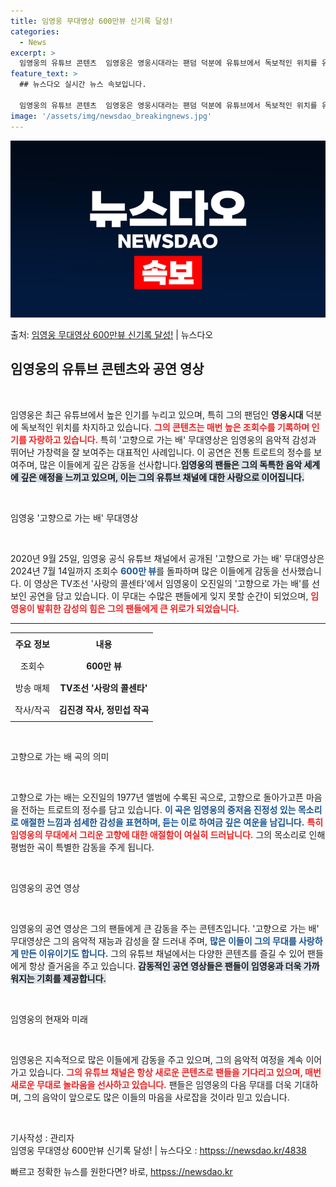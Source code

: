 ```yaml
---
title: 임영웅 무대영상 600만뷰 신기록 달성!
categories:
  - News
excerpt: >
  임영웅의 유튜브 콘텐츠  임영웅은 영웅시대라는 팬덤 덕분에 유튜브에서 독보적인 위치를 유지하고 있습니다. 그…
feature_text: >
  ## 뉴스다오 실시간 뉴스 속보입니다.

  임영웅의 유튜브 콘텐츠  임영웅은 영웅시대라는 팬덤 덕분에 유튜브에서 독보적인 위치를 유지하고 있습니다. 그…
image: '/assets/img/newsdao_breakingnews.jpg'
---
```


![뉴스다오 속보](/assets/img/newsdao_breakingnews.jpg)

<p>출처: <a href="httpss://newsdao.kr/4838" rel="dofollow">임영웅 무대영상 600만뷰 신기록 달성!</a> | 뉴스다오</p>

<h2 data-ke-size="size26">임영웅의 유튜브 콘텐츠와 공연 영상</h2>

<p data-ke-size="size16">&nbsp;</p>

임영웅은 최근 유튜브에서 높은 인기를 누리고 있으며, 특히 그의 팬덤인 <b>영웅시대</b> 덕분에 독보적인 위치를 차지하고 있습니다. <b><span style="color: #ee2323;">그의 콘텐츠는 매번 높은 조회수를 기록하며 인기를 자랑하고 있습니다.</span></b> 특히 '고향으로 가는 배' 무대영상은 임영웅의 음악적 감성과 뛰어난 가창력을 잘 보여주는 대표적인 사례입니다. 이 공연은 전통 트로트의 정수를 보여주며, 많은 이들에게 깊은 감동을 선사합니다.<b><span style="background-color: #21538527;">임영웅의 팬들은 그의 독특한 음악 세계에 깊은 애정을 느끼고 있으며, 이는 그의 유튜브 채널에 대한 사랑으로 이어집니다.</span></b> 

<p data-ke-size="size16">&nbsp;</p>

임영웅 '고향으로 가는 배' 무대영상

<p data-ke-size="size16">&nbsp;</p>

2020년 9월 25일, 임영웅 공식 유튜브 채널에서 공개된 '고향으로 가는 배' 무대영상은 2024년 7월 14일까지 조회수 <b><span style="color: #1a5490;">600만 뷰</span></b>를 돌파하며 많은 이들에게 감동을 선사했습니다. 이 영상은 TV조선 '사랑의 콜센타'에서 임영웅이 오진일의 '고향으로 가는 배'를 선보인 공연을 담고 있습니다. 이 무대는 수많은 팬들에게 잊지 못할 순간이 되었으며, <b><span style="color: #ee2323;">임영웅이 발휘한 감성의 힘은 그의 팬들에게 큰 위로가 되었습니다.</span></b> 

<hr>

<table style="width: 100%;">
<tr>
<td style="text-align: center; height: 30px;"><b>주요 정보</b></td>
<td style="text-align: center; height: 30px;"><b>내용</b></td>
</tr>
<tr>
<td style="text-align: center; height: 30px;">조회수</td>
<td style="text-align: center; height: 30px;"><b>600만 뷰</b></td>
</tr>
<tr>
<td style="text-align: center; height: 30px;">방송 매체</td>
<td style="text-align: center; height: 30px;"><b>TV조선 '사랑의 콜센타'</b></td>
</tr>
<tr>
<td style="text-align: center; height: 30px;">작사/작곡</td>
<td style="text-align: center; height: 30px;"><b>김진경 작사, 정민섭 작곡</b></td>
</tr>
</table>

<p data-ke-size="size16">&nbsp;</p>

고향으로 가는 배 곡의 의미

<p data-ke-size="size16">&nbsp;</p>

고향으로 가는 배는 오진일의 1977년 앨범에 수록된 곡으로, 고향으로 돌아가고픈 마음을 전하는 트로트의 정수를 담고 있습니다. <b><span style="color: #1a5490;">이 곡은 임영웅의 중저음 진정성 있는 목소리로 애절한 느낌과 섬세한 감성을 표현하며, 듣는 이로 하여금 깊은 여운을 남깁니다.</span></b> <b><span style="color: #ee2323;">특히 임영웅의 무대에서 그리운 고향에 대한 애절함이 여실히 드러납니다.</span></b> 그의 목소리로 인해 평범한 곡이 특별한 감동을 주게 됩니다. 

<p data-ke-size="size16">&nbsp;</p>

임영웅의 공연 영상

<p data-ke-size="size16">&nbsp;</p>

임영웅의 공연 영상은 그의 팬들에게 큰 감동을 주는 콘텐츠입니다. '고향으로 가는 배' 무대영상은 그의 음악적 재능과 감성을 잘 드러내 주며, <b><span style="color: #1a5490;">많은 이들이 그의 무대를 사랑하게 만든 이유이기도 합니다.</span></b> 그의 유튜브 채널에서는 다양한 콘텐츠를 즐길 수 있어 팬들에게 항상 즐거움을 주고 있습니다. <b><span style="background-color: #21538527;">감동적인 공연 영상들은 팬들이 임영웅과 더욱 가까워지는 기회를 제공합니다.</span></b>

<p data-ke-size="size16">&nbsp;</p>

임영웅의 현재와 미래

<p data-ke-size="size16">&nbsp;</p>

임영웅은 지속적으로 많은 이들에게 감동을 주고 있으며, 그의 음악적 여정을 계속 이어가고 있습니다. <b><span style="color: #ee2323;">그의 유튜브 채널은 항상 새로운 콘텐츠로 팬들을 기다리고 있으며, 매번 새로운 무대로 놀라움을 선사하고 있습니다.</span></b> 팬들은 임영웅의 다음 무대를 더욱 기대하며, 그의 음악이 앞으로도 많은 이들의 마음을 사로잡을 것이라 믿고 있습니다. 

<p data-ke-size="size16">&nbsp;</p>

기사작성 : 관리자  
임영웅 무대영상 600만뷰 신기록 달성! | 뉴스다오  : <a href="httpss://newsdao.kr/4838">httpss://newsdao.kr/4838</a> 

빠르고 정확한 뉴스를 원한다면? 바로, <a href="httpss://newsdao.kr" rel="dofollow">httpss://newsdao.kr</a>


